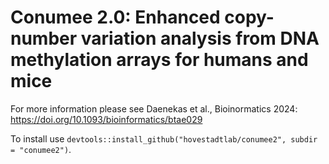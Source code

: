 Conumee 2.0: Enhanced copy-number variation analysis from DNA methylation arrays for humans and mice
===================

For more information please see Daenekas et al., Bioinormatics 2024: https://doi.org/10.1093/bioinformatics/btae029

To install use `devtools::install_github("hovestadtlab/conumee2", subdir = "conumee2")`.
